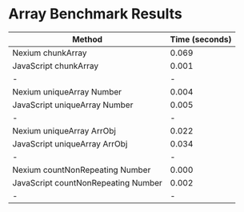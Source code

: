 # Array Benchmark Results

| Method                              | Time (seconds) |
| ----------------------------------- | -------------- |
| Nexium chunkArray                   | 0.069          |
| JavaScript chunkArray               | 0.001          |
| -                                   | -              |
| Nexium uniqueArray Number           | 0.004          |
| JavaScript uniqueArray Number       | 0.005          |
| -                                   | -              |
| Nexium uniqueArray ArrObj           | 0.022          |
| JavaScript uniqueArray ArrObj       | 0.034          |
| -                                   | -              |
| Nexium countNonRepeating Number     | 0.000          |
| JavaScript countNonRepeating Number | 0.002          |
| -                                   | -              |
